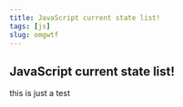 ```yaml
---
title: JavaScript current state list!
tags: [js]
slug: omgwtf
---
```


## JavaScript current state list!


this is just a test